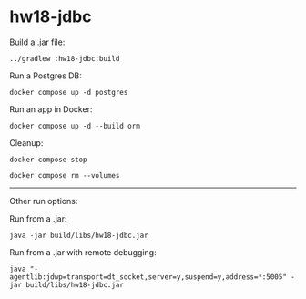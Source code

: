 # hw18-jdbc

Build a .jar file:

```shell
../gradlew :hw18-jdbc:build
```

Run a Postgres DB:

```shell
docker compose up -d postgres
```

Run an app in Docker:

```shell
docker compose up -d --build orm
```

Cleanup:

```shell
docker compose stop
```
```shell
docker compose rm --volumes
```

----

Other run options:

Run from a .jar:

```shell
java -jar build/libs/hw18-jdbc.jar
```

Run from a .jar with remote debugging:

```shell
java "-agentlib:jdwp=transport=dt_socket,server=y,suspend=y,address=*:5005" -jar build/libs/hw18-jdbc.jar
```

